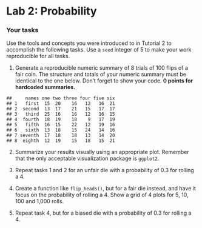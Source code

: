 Lab 2: Probability
================

### Your tasks

Use the tools and concepts you were introduced to in Tutorial 2 to
accomplish the following tasks. Use a `seed` integer of 5 to make your
work reproducible for all tasks.

1.  Generate a reproducible numeric summary of 8 trials of 100 flips of
    a fair coin. The structure and totals of your numeric summary must
    be identical to the one below. Don’t forget to show your code. **0
    points for hardcoded summaries.**

<!-- end list -->

    ##     names one two three four five six
    ## 1   first  15  20    16   12   16  21
    ## 2  second  13  17    21   15   17  17
    ## 3   third  25  16    16   12   16  15
    ## 4  fourth  18  19    18    9   17  19
    ## 5   fifth  16  15    22   12   19  16
    ## 6   sixth  13  18    15   24   14  16
    ## 7 seventh  17  18    18   13   14  20
    ## 8  eighth  12  19    15   18   15  21

2.  Summarize your results visually using an appropriate plot. Remember
    that the only acceptable visualization package is `ggplot2`.

3.  Repeat tasks 1 and 2 for an unfair die with a probability of 0.3 for
    rolling a 4.

4.  Create a function like `flip_heads()`, but for a fair die instead,
    and have it focus on the probability of rolling a 4. Show a grid of
    4 plots for 5, 10, 100 and 1,000 rolls.

5.  Repeat task 4, but for a biased die with a probability of 0.3 for
    rolling a 4.
